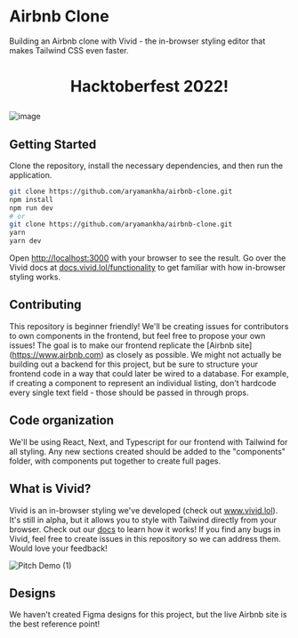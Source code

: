 # Airbnb Clone

Building an Airbnb clone with Vivid - the in-browser styling editor that makes Tailwind CSS even faster. 

<h1>
  <p align="center" ><b>
   Hacktoberfest 2022!
    </b> </p>
</h1>

![image](https://user-images.githubusercontent.com/75615789/192692200-a4155b0d-bdc3-4a05-9747-ea7d2d6f665b.png)

## Getting Started

Clone the repository, install the necessary dependencies, and then run the application.

```bash
git clone https://github.com/aryamankha/airbnb-clone.git
npm install
npm run dev
# or
git clone https://github.com/aryamankha/airbnb-clone.git
yarn
yarn dev
```

Open [http://localhost:3000](http://localhost:3000) with your browser to see the result. Go over the Vivid docs at [docs.vivid.lol/functionality](https://docs.vivid.lol/functionality) to get familiar with how in-browser styling works.

## Contributing

This repository is beginner friendly! We'll be creating issues for contributors to own components in the frontend, but feel free to propose your own issues! The goal is to make our frontend replicate the [Airbnb site] (https://www.airbnb.com) as closely as possible. We might not actually be building out a backend for this project, but be sure to structure your frontend code in a way that could later be wired to a database. For example, if creating a component to represent an individual listing, don't hardcode every single text field - those should be passed in through props. 

## Code organization

We'll be using React, Next, and Typescript for our frontend with Tailwind for all styling. Any new sections created should be added to the "components" folder, with components put together to create full pages.

## What is Vivid?

Vivid is an in-browser styling we've developed (check out www.vivid.lol). It's still in alpha, but it allows you to style with Tailwind directly from your browser. Check out our [docs](https://docs.vivid.lol/functionality) to learn how it works! If you find any bugs in Vivid, feel free to create issues in this repository so we can address them. Would love your feedback!

![Pitch Demo (1)](https://user-images.githubusercontent.com/62365335/194642279-597a7f9e-ddbc-453d-b2be-4562f2b7ba19.gif)

## Designs

We haven't created Figma designs for this project, but the live Airbnb site is the best reference point!
